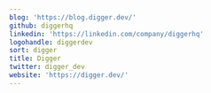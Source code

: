 ```yaml
---
blog: 'https://blog.digger.dev/'
github: diggerhq
linkedin: 'https://linkedin.com/company/diggerhq'
logohandle: diggerdev
sort: digger
title: Digger
twitter: digger_dev
website: 'https://digger.dev/'
---
```

